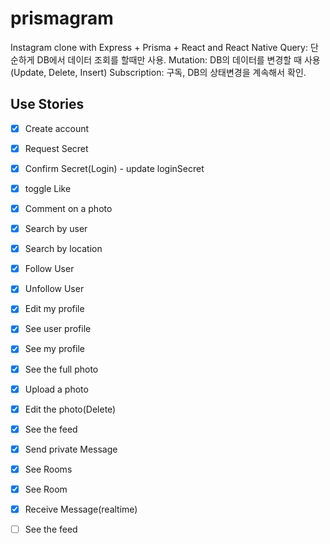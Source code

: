 # prismagram
Instagram clone with Express + Prisma + React and React Native
Query: 단순하게 DB에서 데이터 조회를 할때만 사용.
Mutation: DB의 데이터를 변경할 때 사용(Update, Delete, Insert)
Subscription: 구독, DB의 상태변경을 계속해서 확인.


## Use Stories

 - [X] Create account
 - [X] Request Secret
 - [X] Confirm Secret(Login) - update loginSecret
 - [X] toggle Like
 - [X] Comment on a photo
 - [X] Search by user
 - [X] Search by location
 - [X] Follow User
 - [X] Unfollow User
 - [X] Edit my profile
 - [X] See user profile
 - [X] See my profile
 - [X] See the full photo
 - [X] Upload a photo
 - [X] Edit the photo(Delete)
 - [X] See the feed
 - [X] Send private Message
 - [X] See Rooms
 - [X] See Room
 - [X] Receive Message(realtime)
 
 - [ ] See the feed